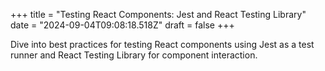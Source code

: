+++
title = "Testing React Components: Jest and React Testing Library"
date = "2024-09-04T09:08:18.518Z"
draft = false
+++

  Dive into best practices for testing React components using Jest as a test runner and React Testing Library for component interaction.
        